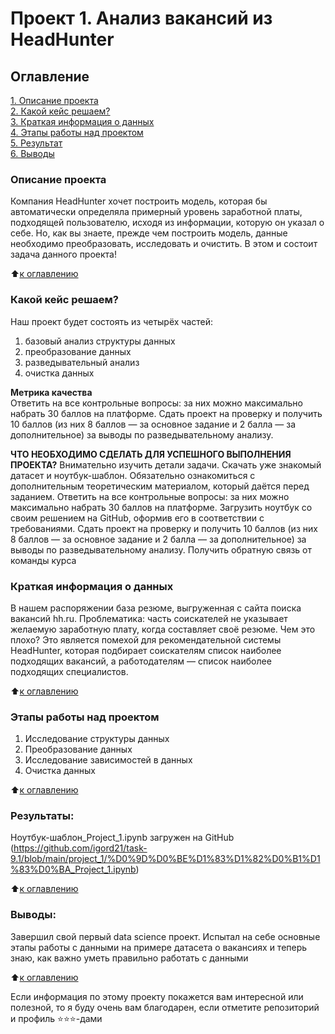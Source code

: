 # Проект 1.  Анализ вакансий из HeadHunter

## Оглавление  
[1. Описание проекта](https://github.com/igord21/task-9.1/blob/main/project_1/README.md#описание-проекта)  
[2. Какой кейс решаем?](https://github.com/igord21/task-9.1/blob/main/project_1/README.md#Какой-кейс-решаем)  
[3. Краткая информация о данных](https://github.com/igord21/task-9.1/blob/main/project_1/README.md#Краткая-информация-о-данных)  
[4. Этапы работы над проектом](https://github.com/igord21/task-9.1/blob/main/project_1/README.md#Этапы-работы-над-проектом)  
[5. Результат](https://github.com/igord21/task-9.1/blob/main/project_1/README.md#Результат)    
[6. Выводы](https://github.com/igord21/task-9.1/blob/main/project_1/README.md#Выводы) 

### Описание проекта    
Компания HeadHunter хочет построить модель, которая бы автоматически определяла примерный уровень заработной платы, подходящей пользователю, исходя из информации, которую он указал о себе. Но, как вы знаете, прежде чем построить модель, данные необходимо преобразовать, исследовать и очистить. В этом и состоит задача данного
проекта!

:arrow_up:[к оглавлению](https://github.com/igord21/task-9.1/blob/main/project_1/README.md#Оглавление)


### Какой кейс решаем?    
Наш проект будет состоять из четырёх частей:
1. базовый анализ структуры данных
2. преобразование данных
3. разведывательный анализ
4. очистка данных

**Метрика качества**     
Ответить на все контрольные вопросы: за них можно максимально набрать 30 баллов на платформе.
Сдать проект на проверку и получить 10 баллов (из них 8 баллов — за основное задание и 2 балла — за дополнительное) за выводы по разведывательному анализу.

**ЧТО НЕОБХОДИМО СДЕЛАТЬ ДЛЯ УСПЕШНОГО ВЫПОЛНЕНИЯ ПРОЕКТА?**
Внимательно изучить детали задачи.
Скачать уже знакомый датасет и ноутбук-шаблон.
Обязательно ознакомиться с дополнительным теоретическим материалом, который даётся перед заданием.
Ответить на все контрольные вопросы: за них можно максимально набрать 30 баллов на платформе.
Загрузить ноутбук со своим решением на GitHub, оформив его в соответствии с требованиями.
Сдать проект на проверку и получить 10 баллов (из них 8 баллов — за основное задание и 2 балла — за дополнительное) за выводы по разведывательному анализу.
Получить обратную связь от команды курса

### Краткая информация о данных
В нашем распоряжении база резюме, выгруженная с сайта поиска вакансий hh.ru.
Проблематика: часть соискателей не указывает желаемую заработную плату, когда составляет своё резюме.
Чем это плохо?
Это является помехой для рекомендательной системы HeadHunter, которая подбирает соискателям список наиболее подходящих вакансий, а работодателям — список наиболее подходящих специалистов.
  
:arrow_up:[к оглавлению](https://github.com/igord21/task-9.1/blob/main/project_1/README.md#Оглавление)


### Этапы работы над проектом  
1. Исследование структуры данных
2. Преобразование данных
3. Исследование зависимостей в данных
4. Очистка данных

:arrow_up:[к оглавлению](https://github.com/igord21/task-9.1/blob/main/project_1/README.md#Оглавление)


### Результаты:  
Ноутбук-шаблон_Project_1.ipynb загружен на GitHub (https://github.com/igord21/task-9.1/blob/main/project_1/%D0%9D%D0%BE%D1%83%D1%82%D0%B1%D1%83%D0%BA_Project_1.ipynb)

:arrow_up:[к оглавлению](https://github.com/igord21/task-9.1/blob/main/project_1/README.md#Оглавление)


### Выводы:  
Завершил свой первый data science проект.
Испытал на себе основные этапы работы с данными на примере датасета о вакансиях и теперь знаю, как важно уметь правильно работать с данными

:arrow_up:[к оглавлению](https://github.com/igord21/task-9.1/blob/main/project_1/README.md#Оглавление)


Если информация по этому проекту покажется вам интересной или полезной, то я буду очень вам благодарен, если отметите репозиторий и профиль ⭐️⭐️⭐️-дами

